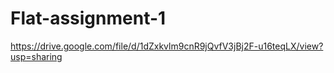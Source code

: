 # Flat-assignment-1
https://drive.google.com/file/d/1dZxkvlm9cnR9jQvfV3jBj2F-u16teqLX/view?usp=sharing
